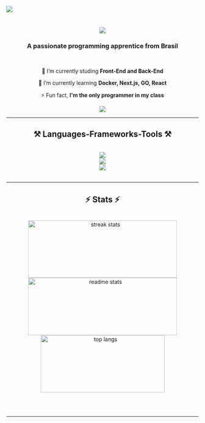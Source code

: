 ![](https://komarev.com/ghpvc/?username=Babiel09&color=006bed)

<h1 align="center">
    <img src="https://readme-typing-svg.herokuapp.com/?font=Righteous&size=35&center=true&vCenter=true&width=500&height=70&duration=4000&lines=Hi+There!+👋;+I'm+Gabriel+Castro!;" />
</h1>

<h3 align="center">A passionate programming apprentice from Brasil</h3>

<br/>

<div align="center">
 
 🔭 I’m currently studing **Front-End and Back-End**
 
 🌱 I’m currently learning **Docker, Next.js, GO, React**

⚡ Fun fact, **I'm the only programmer in my class**

 </div>
 
<div align="center"> 
  <a href="mailto:estudosbabiel@gmail.com">
    <img src="https://img.shields.io/badge/Gmail-333333?style=for-the-badge&logo=gmail&logoColor=red" />
  </a>
</div>

 <hr/>
 
<h2 align="center">⚒️ Languages-Frameworks-Tools ⚒️</h2>
<br/>
<div align="center">
    <img src="https://skillicons.dev/icons?i=javascript,go,typescript" />
    <br>
    <img src="https://skillicons.dev/icons?i=docker,nodejs,react,vite,nextjs" />
    <br>
    <img src="https://skillicons.dev/icons?i=scss,html,css,vscode,github,git" /><br>
</div>

<br/>

<hr/>

<h2 align="center">⚡ Stats ⚡</h2>
<br>
<div align="center">
  <img width="390" height="150" src="https://streak-stats.demolab.com?user=Babiel09&theme=react&border=true&border_radius=10" alt="streak stats" />
  <img width="390" height="150" src="https://github-readme-stats.vercel.app/api?username=Babiel09&count_private=true&show_icons=true&theme=react&rank_icon=github&border_radius=10" alt="readme stats" />
  <br/>
  <img width="325" height="150" align="center" src="https://github-readme-stats.vercel.app/api/top-langs/?username=Babiel09&hide=HTML&langs_count=8&layout=compact&theme=react&border_radius=10&size_weight=0.5&count_weight=0.5&exclude_repo=github-readme-stats" alt="top langs" />
</div>

<br/><br/>

<hr/>

<br/>


<br/>
